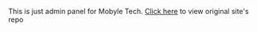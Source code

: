 This is just admin panel for Mobyle Tech. 
[Click here](https://github.com/Saral33/mobyle-tech) to view original site's repo
